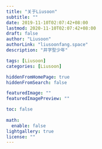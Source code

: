 ```yaml
---
title: "关于Liusoon"
subtitle: ""
date: 2019-11-10T02:07:42+08:00
lastmod: 2020-11-10T02:07:42+08:00
draft: false
author: "Liusoon"
authorLink: "liusoonfang.space"
description: "井字型少年"

tags: [Liusoon]
categories: [Liusoon]

hiddenFromHomePage: true
hiddenFromSearch: false

featuredImage: ""
featuredImagePreview: ""

toc: false
  
math:
  enable: false
lightgallery: true
license: ""
---
```


<!--more-->
